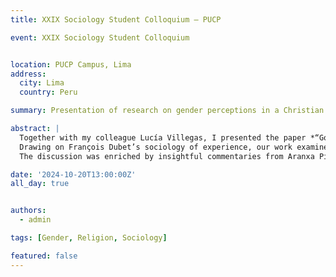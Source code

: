 ```yaml
---
title: XXIX Sociology Student Colloquium — PUCP

event: XXIX Sociology Student Colloquium


location: PUCP Campus, Lima
address:
  city: Lima
  country: Peru

summary: Presentation of research on gender perceptions in a Christian church in Lima, based on co-authored article.

abstract: |
  Together with my colleague Lucía Villegas, I presented the paper *“God Would Say to You ‘I Did Not Make You a Slave’: Perceptions of Women’s Roles in a Christian Church in Lima”*, based on our co-authored article with Brisa Cruz Pacheco published in *La Colmena*.  
  Drawing on François Dubet’s sociology of experience, our work examined the gender perceptions of women from the Agua Viva church in Lima and Callao, highlighting the tensions between traditional roles and aspirations for greater female participation in public life.  
  The discussion was enriched by insightful commentaries from Aranxa Pizarro and Katherine Sarmiento. The event reaffirmed the importance of creating and sharing knowledge collectively, as well as fostering spaces for critical reflection and dialogue.

date: '2024-10-20T13:00:00Z'
all_day: true


authors:
  - admin

tags: [Gender, Religion, Sociology]

featured: false
---
```

